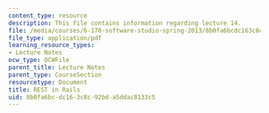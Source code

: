 ```yaml
---
content_type: resource
description: This file contains information regarding lecture 14.
file: /media/courses/6-170-software-studio-spring-2013/8b0fa6bcdc163c8c92bda5ddac8133c5_MIT6_170S13_14-rest-in-rail.pdf
file_type: application/pdf
learning_resource_types:
- Lecture Notes
ocw_type: OCWFile
parent_title: Lecture Notes
parent_type: CourseSection
resourcetype: Document
title: REST in Rails
uid: 8b0fa6bc-dc16-3c8c-92bd-a5ddac8133c5
---
```

